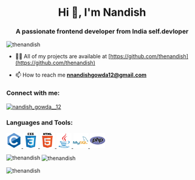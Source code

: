 
<h1 align="center">Hi 👋, I'm Nandish</h1>
<h3 align="center">A passionate frontend developer from India self.devloper</h3>

<p align="left"> <img src="https://komarev.com/ghpvc/?username=thenandish&label=Profile%20views&color=0e75b6&style=flat" alt="thenandish" /> </p>

- 👨‍💻 All of my projects are available at [https://github.com/thenandish](https://github.com/thenandish)

- 📫 How to reach me **nnandishgowda12@gmail.com**

<h3 align="left">Connect with me:</h3>
<p align="left">
<a href="https://instagram.com/nandish_gowda__12" target="blank"><img align="center" src="https://raw.githubusercontent.com/rahuldkjain/github-profile-readme-generator/master/src/images/icons/Social/instagram.svg" alt="nandish_gowda__12" height="30" width="40" /></a>
</p>

<h3 align="left">Languages and Tools:</h3>
<p align="left"> <a href="https://www.cprogramming.com/" target="_blank" rel="noreferrer"> <img src="https://raw.githubusercontent.com/devicons/devicon/master/icons/c/c-original.svg" alt="c" width="40" height="40"/> </a> <a href="https://www.w3schools.com/css/" target="_blank" rel="noreferrer"> <img src="https://raw.githubusercontent.com/devicons/devicon/master/icons/css3/css3-original-wordmark.svg" alt="css3" width="40" height="40"/> </a> <a href="https://www.w3.org/html/" target="_blank" rel="noreferrer"> <img src="https://raw.githubusercontent.com/devicons/devicon/master/icons/html5/html5-original-wordmark.svg" alt="html5" width="40" height="40"/> </a> <a href="https://www.java.com" target="_blank" rel="noreferrer"> <img src="https://raw.githubusercontent.com/devicons/devicon/master/icons/java/java-original.svg" alt="java" width="40" height="40"/> </a> <a href="https://www.mysql.com/" target="_blank" rel="noreferrer"> <img src="https://raw.githubusercontent.com/devicons/devicon/master/icons/mysql/mysql-original-wordmark.svg" alt="mysql" width="40" height="40"/> </a> <a href="https://www.php.net" target="_blank" rel="noreferrer"> <img src="https://raw.githubusercontent.com/devicons/devicon/master/icons/php/php-original.svg" alt="php" width="40" height="40"/> </a> </p>

<p><img align="left" src="https://github-readme-stats.vercel.app/api/top-langs?username=thenandish&show_icons=true&locale=en&layout=compact" alt="thenandish" /></p>

<p>&nbsp;<img align="center" src="https://github-readme-stats.vercel.app/api?username=thenandish&show_icons=true&locale=en" alt="thenandish" /></p>

<p><img align="center" src="https://github-readme-streak-stats.herokuapp.com/?user=thenandish&" alt="thenandish" /></p>
